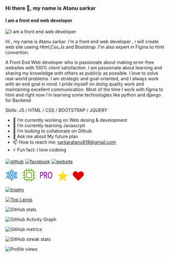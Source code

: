 ### Hi there 👋, my name is Atanu sarkar
#### I am a front end web developer
![I am a front end web developer](https://www.facebook.com/photo/?fbid=108223762369062&set=a.108223795702392)

Hi , my name is Atanu sarkar. i'm a front end web developer , i will create web site useing Html,Css,Js and Bootstrap .I'm also expert in Figma to html convertion.

A Front End Web developer who is passionate about making error-free websites with 100% client satisfaction. I am passionate about learning and sharing my knowledge with others as publicly as possible. I love to solve real-world problems. I am strategic and goal-oriented, and I always work with an end goal in mind. I pride myself on doing quality work and maintaining excellent communication. Most of the time I work with figma to html and right now i'm learning some technologies like python and django for Backend

Skills:  JS / HTML / CSS / BOOTSTRAP / JQUERY

- 🔭 I’m currently working on Web desing & development 
- 🌱 I’m currently learning Javascrpit 
- 👯 I’m looking to collaborate on Github 
- 💬 Ask me about My future plan 
- 📫 How to reach me: sarkaratanu618@gmail.com 
- ⚡ Fun fact: i love codeing 


[<img src='https://cdn.jsdelivr.net/npm/simple-icons@3.0.1/icons/github.svg' alt='github' height='40'>](https://github.com/https://github.com/atanu-sarkar001)  [<img src='https://cdn.jsdelivr.net/npm/simple-icons@3.0.1/icons/facebook.svg' alt='facebook' height='40'>](https://www.facebook.com/https://www.facebook.com/profile.php?id=100095443154164)  [<img src='https://cdn.jsdelivr.net/npm/simple-icons@3.0.1/icons/icloud.svg' alt='website' height='40'>](file:///D:/successfull%20website/My%20Portfolio%20site/index.html)  

<a href='https://archiveprogram.github.com/'><img src='https://raw.githubusercontent.com/acervenky/animated-github-badges/master/assets/acbadge.gif' width='40' height='40'></a> <a href='https://docs.github.com/en/developers'><img src='https://raw.githubusercontent.com/acervenky/animated-github-badges/master/assets/devbadge.gif' width='40' height='40'></a> <a href='https://github.com/pricing'><img src='https://raw.githubusercontent.com/acervenky/animated-github-badges/master/assets/pro.gif' width='40' height='40'></a> <a href='https://stars.github.com/'><img src='https://raw.githubusercontent.com/acervenky/animated-github-badges/master/assets/starbadge.gif' width='35' height='35'></a> <a href='https://docs.github.com/en/github/supporting-the-open-source-community-with-github-sponsors'><img src='https://raw.githubusercontent.com/acervenky/animated-github-badges/master/assets/sponsorbadge.gif' width='35' height='35'></a> 

[![trophy](https://github-profile-trophy.vercel.app/?username=https://github.com/atanu-sarkar001)](https://github.com/ryo-ma/github-profile-trophy)

[![Top Langs](https://github-readme-stats.vercel.app/api/top-langs/?username=https://github.com/atanu-sarkar001)](https://github.com/anuraghazra/github-readme-stats)

![GitHub stats](https://github-readme-stats.vercel.app/api?username=https://github.com/atanu-sarkar001&show_icons=true&count_private=true)  

![GitHub Activity Graph](https://activity-graph.herokuapp.com/graph?username=https://github.com/atanu-sarkar001)  

![GitHub metrics](https://metrics.lecoq.io/https://github.com/atanu-sarkar001)  

![GitHub streak stats](https://streak-stats.demolab.com/?user=https://github.com/atanu-sarkar001)  

![Profile views](https://gpvc.arturio.dev/https://github.com/atanu-sarkar001)  
